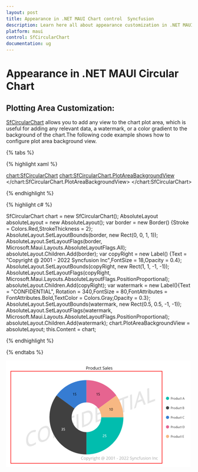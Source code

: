 ```yaml
---
layout: post
title: Appearance in .NET MAUI Chart control  Syncfusion
description: Learn here all about appearance customization in .NET MAUI Chart (SfCircularChart), its elements and more.
platform: maui
control: SfCircularChart
documentation: ug
---
```


# Appearance in .NET MAUI Circular Chart

## Plotting Area Customization:

[SfCircularChart](https://help.syncfusion.com/cr/maui/Syncfusion.Maui.Charts.SfCircularChart.html?tabs=tabid-1) allows you to add any view to the chart plot area, which is useful for adding any relevant data, a watermark, or a color gradient to the background of the chart.The following code example shows how to configure plot area background view.

{% tabs %}

{% highlight xaml %}

<chart:SfCircularChart>
   <chart:SfCircularChart.PlotAreaBackgroundView>
      <AbsoluteLayout>
       <Border Stroke="red" StrokeThickness="2" AbsoluteLayout.LayoutBounds="0,0,1,1" AbsoluteLayout.LayoutFlags="All"/>
       <Label Text="Copyright @ 2001 - 2022 Syncfusion Inc" FontSize="18" AbsoluteLayout.LayoutBounds="1,1,-1,-1"  AbsoluteLayout.LayoutFlags="PositionProportional" Opacity="0.4"/>
      <Label Text="CONFIDENTIAL" Rotation="340" FontSize="80" FontAttributes="Bold,Italic" TextColor="Gray" Margin="10,0,0,0"  AbsoluteLayout.LayoutBounds="0.5,0.5,-1,-1" AbsoluteLayout.LayoutFlags="PositionProportional" Opacity="0.3" />
    </AbsoluteLayout>
   </chart:SfCircularChart.PlotAreaBackgroundView>
</chart:SfCircularChart>

{% endhighlight %}

{% highlight c# %}

SfCircularChart chart = new SfCircularChart();
AbsoluteLayout absoluteLayout = new AbsoluteLayout();
var border = new Border() {Stroke = Colors.Red,StrokeThickness = 2};
AbsoluteLayout.SetLayoutBounds(border, new Rect(0, 0, 1, 1));
AbsoluteLayout.SetLayoutFlags(border, Microsoft.Maui.Layouts.AbsoluteLayoutFlags.All);
absoluteLayout.Children.Add(border);
var copyRight = new Label() {Text = "Copyright @ 2001 - 2022 Syncfusion Inc",FontSize = 18,Opacity = 0.4};
AbsoluteLayout.SetLayoutBounds(copyRight, new Rect(1, 1, -1, -1));
AbsoluteLayout.SetLayoutFlags(copyRight, Microsoft.Maui.Layouts.AbsoluteLayoutFlags.PositionProportional);
absoluteLayout.Children.Add(copyRight);
var watermark = new Label(){Text = "CONFIDENTIAL", Rotation = 340,FontSize = 80,FontAttributes = FontAttributes.Bold,TextColor = Colors.Gray,Opacity = 0.3};
AbsoluteLayout.SetLayoutBounds(watermark, new Rect(0.5, 0.5, -1, -1));
AbsoluteLayout.SetLayoutFlags(watermark, Microsoft.Maui.Layouts.AbsoluteLayoutFlags.PositionProportional);
absoluteLayout.Children.Add(watermark);
chart.PlotAreaBackgroundView = absoluteLayout;
this.Content = chart;

{% endhighlight %}

{% endtabs %}

![Watermark in .NET MAUI Charts](Appearance_images/water_mark.jpg)
